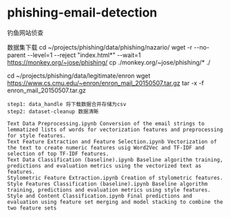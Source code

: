 # phishing-email-detection
钓鱼网站侦查

数据集下载
cd ~/projects/phishing/data/phishing/nazario/
wget -r --no-parent --level=1 --reject "index.html*" --wait=1 https://monkey.org/~jose/phishing/
cp ./monkey.org/~jose/phishing/* ./

cd ~/projects/phishing/data/legitimate/enron
wget https://www.cs.cmu.edu/~enron/enron_mail_20150507.tar.gz
tar -x -f enron_mail_20150507.tar.gz


```
step1: data_handle 将下载数据合并存储为csv
step2: dataset-cleanup 数据清晰

Text Data Preprocessing.ipynb Conversion of the email strings to lemmatized lists of words for vectorization features and preprocessing for style features.
Text Feature Extraction and Feature Selection.ipynb Vectorization of the text to create numeric features usig Word2Vec and TF-IDF and selection of top TF-IDF features.
Text Data Classification (baseline).ipynb Baseline algorithm training, predictions and evaluation metrics using the vectorized text as features.
Stylometric Feature Extraction.ipynb Creation of stylometric features.
Style Features Classification (baseline).ipynb Baseline algorithm training, predictions and evaluation metrics using style features.
Style and Content Classification.ipynb Final predictions and evaluation using feature set merging and model stacking to combine the two feature sets

```


